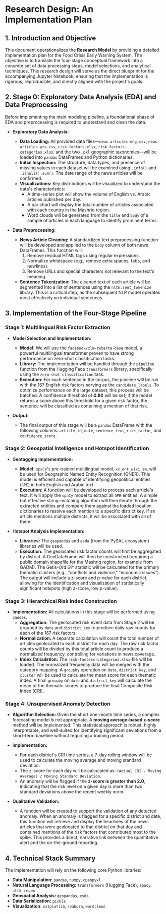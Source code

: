 # Research Design: An Implementation Plan

## 1. Introduction and Objective

This document operationalizes the **Research Model** by providing a detailed implementation plan for the Food Crisis Early Warning System. The objective is to translate the four-stage conceptual framework into a concrete set of data processing steps, model selections, and analytical techniques. This research design will serve as the direct blueprint for the accompanying Jupyter Notebook, ensuring that the implementation is rigorous, reproducible, and directly aligned with the project's goals.

## 2. Stage 0: Exploratory Data Analysis (EDA) and Data Preprocessing

Before implementing the main modeling pipeline, a foundational phase of EDA and preprocessing is required to understand and clean the data.

* **Exploratory Data Analysis:**
    * **Data Loading:** All provided data files—`news-articles-eng.csv`, `news-articles-ara.csv`, `risk-factors.xlsx`, `risk-factors-categories.xlsx`, and the two `.pkl` geographic taxonomies—will be loaded into `pandas` DataFrames and Python dictionaries.
    * **Initial Inspection:** The structure, data types, and presence of missing values in each dataset will be examined using `.info()` and `.isnull().sum()`. The date range of the news articles will be confirmed.
    * **Visualizations:** Key distributions will be visualized to understand the data's characteristics:
        * A time-series plot will show the volume of English vs. Arabic articles published per day.
        * A bar chart will display the total number of articles associated with each country in the Mashriq region.
        * Word clouds will be generated from the `title` and `body` of a sample of articles in each language to identify prominent terms.

* **Data Preprocessing:**
    * **News Article Cleaning:** A standardized text preprocessing function will be developed and applied to the `body` column of both news DataFrames. This function will:
        1.  Remove residual HTML tags using regular expressions.
        2.  Normalize whitespace (e.g., remove extra spaces, tabs, and newlines).
        3.  Remove URLs and special characters not relevant to the text's meaning.
    * **Sentence Tokenization:** The cleaned text of each article will be segmented into a list of sentences using the `nltk.sent_tokenize` library. This is a critical step, as the subsequent NLP model operates most effectively on individual sentences.

## 3. Implementation of the Four-Stage Pipeline

### Stage 1: Multilingual Risk Factor Extraction

* **Model Selection and Implementation:**
    * **Model:** We will use the `facebook/xlm-roberta-base` model, a powerful multilingual transformer proven to have strong performance on zero-shot classification tasks.
    * **Library:** The implementation will be handled through the `pipeline` function from the Hugging Face `transformers` library, specifically using the `zero-shot-classification` task.
    * **Execution:** For each sentence in the corpus, the pipeline will be run with the 167 English risk factors serving as the `candidate_labels`. To optimize performance on the large dataset, this process will be batched. A confidence threshold of **0.80** will be set; if the model returns a score above this threshold for a given risk factor, the sentence will be classified as containing a mention of that risk.

* **Output:**
    * The final output of this stage will be a `pandas` DataFrame with the following columns: `article_id`, `date`, `sentence_text`, `risk_factor`, and `confidence_score`.

### Stage 2: Geospatial Intelligence and Hotspot Identification

* **Geotagging Implementation:**
    * **Model:** `spaCy`'s pre-trained multilingual model, `xx_ent_wiki_sm`, will be used for Geographic Named Entity Recognition (GNER). This model is efficient and capable of identifying geopolitical entities (`GPE`) in both English and Arabic text.
    * **Execution:** A function will be developed to process each article's text. It will apply the `spaCy` model to extract all `GPE` entities. A simple but effective string-matching algorithm will then iterate through the extracted entities and compare them against the loaded location dictionaries to resolve each mention to a specific district key. If an article mentions multiple districts, it will be associated with all of them.

* **Hotspot Analysis Implementation:**
    * **Libraries:** The `geopandas` and `esda` (from the PySAL ecosystem) libraries will be used.
    * **Execution:** The geolocated risk factor counts will first be aggregated by district. A GeoDataFrame will then be constructed (requiring a public domain shapefile for the Mashriq region, for example from GADM). The Getis-Ord Gi* statistic will be calculated for the primary thematic clusters (e.g., "conflicts and violence," "economic issues"). The output will include a z-score and p-value for each district, allowing for the identification and visualization of statistically significant hotspots (high z-score, low p-value). 

### Stage 3: Hierarchical Risk Index Construction

* **Implementation:** All calculations in this stage will be performed using `pandas`.
    * **Aggregation:** The geolocated risk event data from Stage 2 will be grouped by `date` and `district_key` to produce daily raw counts for each of the 167 risk factors.
    * **Normalization:** A separate calculation will count the total number of articles geolocated to each district for each day. The raw risk factor counts will be divided by this total article count to produce a normalized frequency, controlling for variations in news coverage.
    * **Index Calculation:** The `risk-factors-categories.xlsx` file will be loaded. The normalized frequency data will be merged with the category mapping. A `groupby` operation on `date`, `district_key`, and `cluster` will be used to calculate the mean score for each thematic index. A final `groupby` on `date` and `district_key` will calculate the mean of the thematic scores to produce the final Composite Risk Index (CRI).

### Stage 4: Unsupervised Anomaly Detection

* **Algorithm Selection:** Given the short one-month time series, a complex forecasting model is not appropriate. A **moving average-based z-score** method will be implemented. This statistical approach is robust, highly interpretable, and well-suited for identifying significant deviations from a short-term baseline without requiring a training period.

* **Implementation:**
    * For each district's CRI time series, a 7-day rolling window will be used to calculate the moving average and moving standard deviation.
    * The z-score for each day will be calculated as: `(Actual CRI - Moving Average) / Moving Standard Deviation`.
    * An anomaly will be flagged if the **z-score is greater than 2.0**, indicating that the risk level on a given day is more than two standard deviations above the recent weekly norm.

* **Qualitative Validation:**
    * A function will be created to support the validation of any detected anomaly. When an anomaly is flagged for a specific district and date, this function will retrieve and display the headlines of the news articles that were geolocated to that district on that day and contained mentions of the risk factors that contributed most to the spike. This provides a direct, narrative link between the quantitative alert and the on-the-ground reporting.

## 4. Technical Stack Summary

The implementation will rely on the following core Python libraries:

* **Data Manipulation:** `pandas`, `numpy`, `openpyxl`
* **Natural Language Processing:** `transformers` (Hugging Face), `spacy`, `nltk`, `regex`
* **Geospatial Analysis:** `geopandas`, `esda`
* **Data Serialization:** `pickle`
* **Visualization:** `matplotlib`, `seaborn`, `wordcloud`